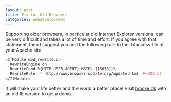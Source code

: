 ```yaml
---
layout: post
title: Fix for Old Browsers
categories: webdevelopment
---
```

Supporting older browsers, in particular old Internet Explorer versions, can be very difficult and takes a lot of time and effort.
If you agree with that statement, then I suggest you add the following rule to the .htaccess file of your Apache site.
<!--more-->

```bash
<IfModule mod_rewrite.c>
  RewriteEngine on
  RewriteCond %{HTTP_USER_AGENT} MSIE\ ([5678])\.
  RewriteRule .* http://www.browser-update.org/update.html [R=302,L]
</IfModule>
```

It will make your life better and the world a better place!
Visit <a href="http://bracke.dk">bracke.dk</a> with an old IE version to get a demo.